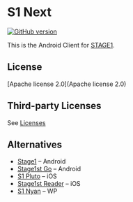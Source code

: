 # S1 Next

[![GitHub version](https://badge.fury.io/gh/ykrank%2FS1-Next.svg)](http://badge.fury.io/gh/ykrank%2FS1-Next)

This is the Android Client for [STAGE1](http://bbs.saraba1st.com/2b/forum.php).

## License

[Apache license 2.0](Apache license 2.0)

## Third-party Licenses

See [Licenses](app/src/main/assets/text/license)

## Alternatives

- [Stage1](https://play.google.com/store/apps/details?id=com.motion.stage1) – Android
- [Stage1st Go](https://play.google.com/store/apps/details?id=org.succlz123.s1go.app) – Android
- [S1 Pluto](https://itunes.apple.com/cn/app/s1-pluto/id889820003) – iOS
- [Stage1st Reader](https://itunes.apple.com/cn/app/stage1st-reader/id509916119) – iOS
- [S1 Nyan](https://www.windowsphone.com/zh-cn/store/app/s1-nyan/61790166-792c-493b-bcc2-a2f1506292f5) – WP

